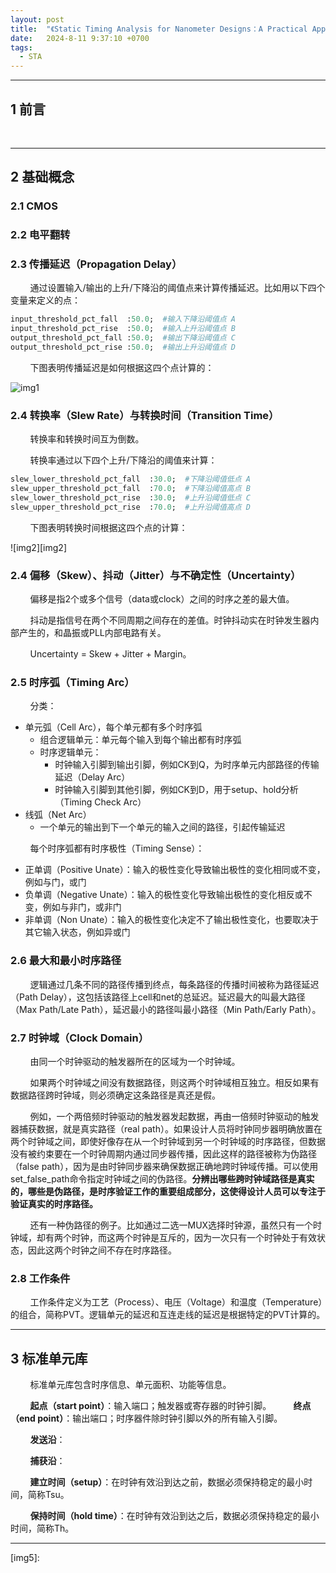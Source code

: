 ```yaml
---
layout: post
title:  "《Static Timing Analysis for Nanometer Designs：A Practical Approach》笔记"
date:   2024-8-11 9:37:10 +0700
tags:
  - STA
---
```


-------

## 1 前言

&#160; &#160; &#160; &#160; 

----

## 2 基础概念

### 2.1 CMOS

### 2.2 电平翻转

### 2.3 传播延迟（Propagation Delay）

&#160; &#160; &#160; &#160; 通过设置输入/输出的上升/下降沿的阈值点来计算传播延迟。比如用以下四个变量来定义的点：
```tcl
input_threshold_pct_fall  :50.0;  #输入下降沿阈值点 A
input_threshold_pct_rise  :50.0;  #输入上升沿阈值点 B
output_threshold_pct_fall :50.0;  #输出下降沿阈值点 C
output_threshold_pct_rise :50.0;  #输出上升沿阈值点 D
```

&#160; &#160; &#160; &#160; 下图表明传播延迟是如何根据这四个点计算的：

![img1][img1]

### 2.4 转换率（Slew Rate）与转换时间（Transition Time）

&#160; &#160; &#160; &#160; 转换率和转换时间互为倒数。

&#160; &#160; &#160; &#160; 转换率通过以下四个上升/下降沿的阈值来计算：

```tcl
slew_lower_threshold_pct_fall  :30.0;  #下降沿阈值低点 A
slew_upper_threshold_pct_fall  :70.0;  #下降沿阈值高点 B
slew_lower_threshold_pct_rise  :30.0;  #上升沿阈值低点 C
slew_upper_threshold_pct_rise  :70.0;  #上升沿阈值高点 D
```

&#160; &#160; &#160; &#160; 下图表明转换时间根据这四个点的计算：

![img2][img2]

### 2.4 偏移（Skew）、抖动（Jitter）与不确定性（Uncertainty）

&#160; &#160; &#160; &#160; 偏移是指2个或多个信号（data或clock）之间的时序之差的最大值。

&#160; &#160; &#160; &#160; 抖动是指信号在两个不同周期之间存在的差值。时钟抖动实在时钟发生器内部产生的，和晶振或PLL内部电路有关。

&#160; &#160; &#160; &#160; Uncertainty = Skew + Jitter + Margin。

### 2.5 时序弧（Timing Arc）

&#160; &#160; &#160; &#160; 分类：

* 单元弧（Cell Arc），每个单元都有多个时序弧
  * 组合逻辑单元：单元每个输入到每个输出都有时序弧
  * 时序逻辑单元：
    * 时钟输入引脚到输出引脚，例如CK到Q，为时序单元内部路径的传输延迟（Delay Arc）
    * 时钟输入引脚到其他引脚，例如CK到D，用于setup、hold分析（Timing Check Arc）
* 线弧（Net Arc）
  * 一个单元的输出到下一个单元的输入之间的路径，引起传输延迟


&#160; &#160; &#160; &#160; 每个时序弧都有时序极性（Timing Sense）：
* 正单调（Positive Unate）：输入的极性变化导致输出极性的变化相同或不变，例如与门，或门
* 负单调（Negative Unate）：输入的极性变化导致输出极性的变化相反或不变，例如与非门，或非门
* 非单调（Non Unate）：输入的极性变化决定不了输出极性变化，也要取决于其它输入状态，例如异或门


### 2.6 最大和最小时序路径

&#160; &#160; &#160; &#160; 逻辑通过几条不同的路径传播到终点，每条路径的传播时间被称为路径延迟（Path Delay），这包括该路径上cell和net的总延迟。延迟最大的叫最大路径（Max Path/Late Path），延迟最小的路径叫最小路径（Min Path/Early Path）。

### 2.7 时钟域（Clock Domain）

&#160; &#160; &#160; &#160; 由同一个时钟驱动的触发器所在的区域为一个时钟域。

&#160; &#160; &#160; &#160; 如果两个时钟域之间没有数据路径，则这两个时钟域相互独立。相反如果有数据路径跨时钟域，则必须确定这条路径是真还是假。

&#160; &#160; &#160; &#160; 例如，一个两倍频时钟驱动的触发器发起数据，再由一倍频时钟驱动的触发器捕获数据，就是真实路径（real path）。如果设计人员将时钟同步器明确放置在两个时钟域之间，即使好像存在从一个时钟域到另一个时钟域的时序路径，但数据没有被约束要在一个时钟周期内通过同步器传播，因此这样的路径被称为伪路径（false path），因为是由时钟同步器来确保数据正确地跨时钟域传播。可以使用set_false_path命令指定时钟域之间的伪路径。**分辨出哪些跨时钟域路径是真实的，哪些是伪路径，是时序验证工作的重要组成部分，这使得设计人员可以专注于验证真实的时序路径。**

&#160; &#160; &#160; &#160; 还有一种伪路径的例子。比如通过二选一MUX选择时钟源，虽然只有一个时钟域，却有两个时钟，而这两个时钟是互斥的，因为一次只有一个时钟处于有效状态，因此这两个时钟之间不存在时序路径。

### 2.8 工作条件


&#160; &#160; &#160; &#160; 工作条件定义为工艺（Process）、电压（Voltage）和温度（Temperature）的组合，简称PVT。逻辑单元的延迟和互连走线的延迟是根据特定的PVT计算的。

----

## 3 标准单元库

&#160; &#160; &#160; &#160; 标准单元库包含时序信息、单元面积、功能等信息。














&#160; &#160; &#160; &#160; **起点（start point）**：输入端口；触发器或寄存器的时钟引脚。
&#160; &#160; &#160; &#160; **终点（end point）**：输出端口；时序器件除时钟引脚以外的所有输入引脚。

&#160; &#160; &#160; &#160; **发送沿**：

&#160; &#160; &#160; &#160; **捕获沿**：

&#160; &#160; &#160; &#160; **建立时间（setup）**：在时钟有效沿到达之前，数据必须保持稳定的最小时间，简称Tsu。

&#160; &#160; &#160; &#160; **保持时间（hold time）**：在时钟有效沿到达之后，数据必须保持稳定的最小时间，简称Th。





----

[img1]:
[img2]:
[img3]:
[img4]:
[img5]: